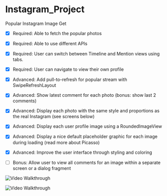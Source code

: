 # Instagram_Project
Popular Instagram Image Get

 * [x] Required: Able to fetch the popular photos
 * [x] Required: Able to use different APIs
 * [x] Required: User can switch between Timeline and Mention views using tabs.
 * [x] Required: User can navigate to view their own profile

 * [x] Advanced: Add pull-to-refresh for popular stream with SwipeRefreshLayout
 * [x] Advanced: Show latest comment for each photo (bonus: show last 2 comments)
 * [x] Advanced: Display each photo with the same style and proportions as the real Instagram (see screens below)
 * [x] Advanced: Display each user profile image using a RoundedImageView
 * [x] Advanced: Display a nice default placeholder graphic for each image during loading (read more about Picasso)
 * [x] Advanced: Improve the user interface through styling and coloring
 * [ ] Bonus: Allow user to view all comments for an image within a separate screen or a dialog fragment

![Video Walkthrough](https://cloud.githubusercontent.com/assets/10593394/6433701/c8038d3a-c02a-11e4-9921-d097a4333ed6.gif)

![Video Walkthrough](https://cloud.githubusercontent.com/assets/10593394/6703138/e4fa2b58-ccf3-11e4-9533-f679b5efd418.gif)
